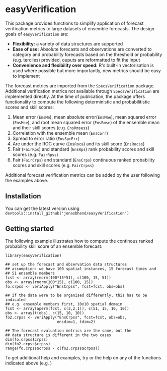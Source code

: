 <!-- README.md is generated from README.Rmd. Please edit that file -->


easyVerification
================

This package provides functions to simplify application of forecast verification metrics to large datasets of ensemble forecasts. The design goals of `easyVerification` are:

-   **Flexibility:** a variety of data structures are supported
-   **Ease of use:** Absolute forecasts and observations are converted to category and probability forecasts based on the threshold or probability (e.g. terciles) provided, ouputs are reformatted to fit the input
-   **Convenience and flexibility over speed:** R's built-in vectorisation is used where possible but more importantly, new metrics should be easy to implement

The forecast metrics are imported from the `SpecsVerification` package. Additional verification metrics not available through `SpecsVerification` are implemented directly. At the time of publication, the package offers functionality to compute the following deterministic and probabilitistic scores and skill scores:

1.  Mean error (`EnsMe`), mean absolute error(`EnsMae`), mean squared error (`EnsMse`), and root mean squared error (`EnsRmse`) of the ensemble mean and their skill scores (e.g. `EnsRmsess`)
2.  Correlation with the ensemble mean (`EnsCorr`)
3.  Spread to error ratio (`EnsSprErr`)
4.  Are under the ROC curve (`EnsRoca`) and its skill score (`EnsRocss`)
5.  Fair (`FairRps`) and standard (`EnsRps`) rank probability scores and skill scores (e.g. `FairRpss`)
6.  Fair (`FairCrps`) and standard (`EnsCrps`) continuous ranked probability scores and skill scores (e.g. `FairCrpss`)

Additional forecast verification metrics can be added by the user following the examples above.

Installation
------------

You can get the latest version using `devtools::install_github('jonasbhend/easyVerification')`

Getting started
---------------

The following example illustrates how to compute the continous ranked probability skill score of an ensemble forecast:


    library(easyVerification)

    ## set up the forecast and observation data structures
    ## assumption: we have 100 spatial instances, 15 forecast times and 
    ## 51 ensemble members
    fcst <- array(rnorm(100*15*51), c(100, 15, 51))
    obs <- array(rnorm(100*15), c(100, 15))
    fo.crpss <- veriApply("EnsCrpss", fcst=fcst, obs=obs)

    ## if the data were to be organised differently, this has to be indicated
    ## e.g. ensemble members first, 10x10 spatial domain
    fcst <- array(aperm(fcst, c(3,2,1)), c(51, 15, 10, 10))
    obs <- array(t(obs), c(15, 10, 10))
    fo2.crpss <- veriApply("EnsCrpss", fcst=fcst, obs=obs, 
                           ensdim=1, tdim=2)

    ## The forecast evaluation metrics are the same, but the 
    ## data structure is different in the two cases
    dim(fo.crpss$crpss)
    dim(fo2.crpss$crpss)
    range(fo.crpss$crpss - c(fo2.crpss$crpss))

To get additional help and examples, try or the help on any of the functions indicated above (e.g. )
